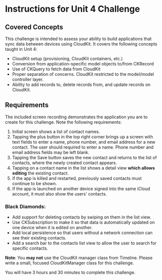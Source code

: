 # Instructions for Unit 4 Challenge

## Covered Concepts

This challenge is intended to assess your ability to build applications that sync data between devices using CloudKit. It covers the following concepts taught in Unit 4:

- CloudKit setup (provisioning, CloudKit containers, etc.)
- Conversion from application-specific model objects to/from CKRecord
- Use of CKQuery to fetch data from CloudKit
- Proper separation of concerns. CloudKit restricted to the model/model controller layer.
- Ability to add records to, delete records from, and update records on CloudKit.

## Requirements

The included screen recording demonstrates the application you are to create for this challenge. Note the following requirements:

1. Initial screen shows a list of contact names.
2. Tapping the plus button in the top right corner brings up a screen with text fields to enter a name, phone number, and email address for a new contact. The user should required to enter a name. Phone number and email address fields may be left blank.
3. Tapping the Save button saves the new contact and returns to the list of contacts, where the newly created contact appears.
4. Tapping on a contact name in the list shows a detail view **which allows editing** the existing contact.
5. If the app is killed and restarted, previously saved contacts must continue to be shown.
6. If the app is launched on another device signed into the same iCloud account, it must also show the users' contacts.

### Black Diamonds:
- Add support for deleting contacts by swiping on them in the list view.
- Use CKSubscription to make it so that data is automatically updated on one device when it is edited on another.
- Add local persistence so that users without a network connection can see their existing contacts.
- Add a search bar to the contacts list view to allow the user to search for specific contacts.

**Note**: You **may not** use the CloudKit manager class from Timeline. Please write a small, focused CloudKitManager class for this challenge.

You will have 3 hours and 30 minutes to complete this challenge.
